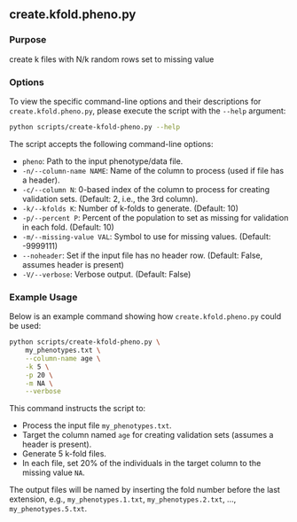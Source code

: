 ## create.kfold.pheno.py

### Purpose

create k files with N/k random rows set to missing value

### Options

To view the specific command-line options and their descriptions for `create.kfold.pheno.py`, please execute the script with the `--help` argument:

```bash
python scripts/create-kfold-pheno.py --help
```

The script accepts the following command-line options:

*   `pheno`: Path to the input phenotype/data file.
*   `-n/--column-name NAME`: Name of the column to process (used if file has a header).
*   `-c/--column N`: 0-based index of the column to process for creating validation sets. (Default: 2, i.e., the 3rd column).
*   `-k/--kfolds K`: Number of k-folds to generate. (Default: 10)
*   `-p/--percent P`: Percent of the population to set as missing for validation in each fold. (Default: 10)
*   `-m/--missing-value VAL`: Symbol to use for missing values. (Default: -9999111)
*   `--noheader`: Set if the input file has no header row. (Default: False, assumes header is present)
*   `-V/--verbose`: Verbose output. (Default: False)

### Example Usage

Below is an example command showing how `create.kfold.pheno.py` could be used:

```bash
python scripts/create-kfold-pheno.py \
    my_phenotypes.txt \
    --column-name age \
    -k 5 \
    -p 20 \
    -m NA \
    --verbose
```

This command instructs the script to:

- Process the input file `my_phenotypes.txt`.
- Target the column named `age` for creating validation sets (assumes a header is present).
- Generate 5 k-fold files.
- In each file, set 20% of the individuals in the target column to the missing value `NA`.

The output files will be named by inserting the fold number before the last extension, e.g., `my_phenotypes.1.txt`, `my_phenotypes.2.txt`, ..., `my_phenotypes.5.txt`.
